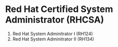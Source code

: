# Red Hat Certified System Administrator (RHCSA)

1) Red Hat System Adminitrator I (RH124)
2) Red Hat System Adminitrator II (RH134)
